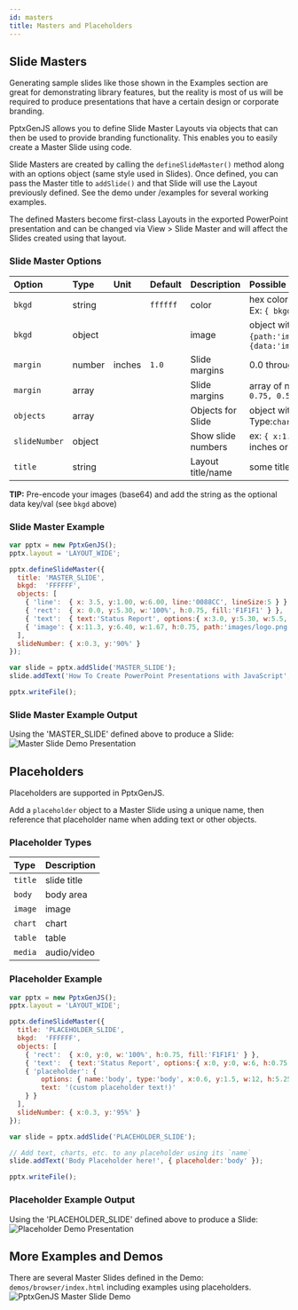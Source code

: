 ```yaml
---
id: masters
title: Masters and Placeholders
---
```


## Slide Masters
Generating sample slides like those shown in the Examples section are great for demonstrating library features,
but the reality is most of us will be required to produce presentations that have a certain design or
corporate branding.

PptxGenJS allows you to define Slide Master Layouts via objects that can then be used to provide branding
functionality.  This enables you to easily create a Master Slide using code.

Slide Masters are created by calling the `defineSlideMaster()` method along with an options object
(same style used in Slides).  Once defined, you can pass the Master title to `addSlide()` and that Slide will
use the Layout previously defined.  See the demo under /examples for several working examples.

The defined Masters become first-class Layouts in the exported PowerPoint presentation and can be changed
via View > Slide Master and will affect the Slides created using that layout.

### Slide Master Options
| Option        | Type    | Unit   | Default  | Description  | Possible Values       |
| :------------ | :------ | :----- | :------- | :----------- | :-------------------- |
| `bkgd`        | string  |        | `ffffff` | color        | hex color code or [scheme color constant](#scheme-colors). Ex: `{ bkgd:'0088CC' }` |
| `bkgd`        | object  |        |          | image | object with path OR data. Ex: `{path:'img/bkgd.png'}` OR `{data:'image/png;base64,iVBORwTwB[...]='}` |
| `margin`      | number  | inches | `1.0`    | Slide margins      | 0.0 through Slide.width |
| `margin`      | array   |        |          | Slide margins      | array of numbers in TRBL order. Ex: `[0.5, 0.75, 0.5, 0.75]` |
| `objects`     | array   |        |          | Objects for Slide  | object with type and options. Type:`chart`,`image`,`line`,`rect` or `text`. [Example](https://github.com/gitbrent/PptxGenJS#slide-master-examples) |
| `slideNumber` | object  |        |          | Show slide numbers | ex: `{ x:1.0, y:'50%' }` `x` and `y` can be either inches or percent |
| `title`       | string  |        |          | Layout title/name  | some title |

**TIP:**
Pre-encode your images (base64) and add the string as the optional data key/val (see `bkgd` above)

### Slide Master Example
```javascript
var pptx = new PptxGenJS();
pptx.layout = 'LAYOUT_WIDE';

pptx.defineSlideMaster({
  title: 'MASTER_SLIDE',
  bkgd:  'FFFFFF',
  objects: [
    { 'line':  { x: 3.5, y:1.00, w:6.00, line:'0088CC', lineSize:5 } },
    { 'rect':  { x: 0.0, y:5.30, w:'100%', h:0.75, fill:'F1F1F1' } },
    { 'text':  { text:'Status Report', options:{ x:3.0, y:5.30, w:5.5, h:0.75 } } },
    { 'image': { x:11.3, y:6.40, w:1.67, h:0.75, path:'images/logo.png' } }
  ],
  slideNumber: { x:0.3, y:'90%' }
});

var slide = pptx.addSlide('MASTER_SLIDE');
slide.addText('How To Create PowerPoint Presentations with JavaScript', { x:0.5, y:0.7, fontSize:18 });

pptx.writeFile();
```

### Slide Master Example Output
Using the 'MASTER_SLIDE' defined above to produce a Slide:
![Master Slide Demo Presentation](/PptxGenJS/docs/assets/ex-master-slide-output.png)



## Placeholders
Placeholders are supported in PptxGenJS.

Add a `placeholder` object to a Master Slide using a unique name, then reference that placeholder
name when adding text or other objects.

### Placeholder Types
| Type          | Description  |
| :------------ | :----------- |
| `title`       | slide title  |
| `body`        | body area    |
| `image`       | image        |
| `chart`       | chart        |
| `table`       | table        |
| `media`       | audio/video  |

### Placeholder Example
```javascript
var pptx = new PptxGenJS();
pptx.layout = 'LAYOUT_WIDE';

pptx.defineSlideMaster({
  title: 'PLACEHOLDER_SLIDE',
  bkgd:  'FFFFFF',
  objects: [
    { 'rect':  { x:0, y:0, w:'100%', h:0.75, fill:'F1F1F1' } },
	{ 'text':  { text:'Status Report', options:{ x:0, y:0, w:6, h:0.75 } } },
    { 'placeholder': {
        options: { name:'body', type:'body', x:0.6, y:1.5, w:12, h:5.25 },
        text: '(custom placeholder text!)'
    } }
  ],
  slideNumber: { x:0.3, y:'95%' }
});

var slide = pptx.addSlide('PLACEHOLDER_SLIDE');

// Add text, charts, etc. to any placeholder using its `name`
slide.addText('Body Placeholder here!', { placeholder:'body' });

pptx.writeFile();
```

### Placeholder Example Output
Using the 'PLACEHOLDER_SLIDE' defined above to produce a Slide:
![Placeholder Demo Presentation](/PptxGenJS/docs/assets/ex-master-slide-placeholder-output.png)



## More Examples and Demos
There are several Master Slides defined in the Demo: `demos/browser/index.html` including examples using placeholders.
![PptxGenJS Master Slide Demo](/PptxGenJS/docs/assets/ex-master-slide-demo.png)
